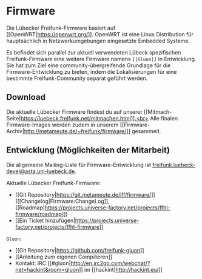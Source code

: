 # Firmware
Die Lübecker Freifunk-Firmware basiert auf [[OpenWRT|https://openwrt.org/]]. OpenWRT ist eine Linux Distribution für hauptsächlich in Netzwerkumgebungen eingesetzte Embedded Systeme.

Es befindet sich parallel zur aktuell verwendeten Lübeck spezifischen Freifunk-Firmware eine weitere Firmware namens `[[Gluon]]` in Entwicklung. Sie hat zum Ziel eine community-übergreifende Grundlage für die Firmware-Entwicklung zu bieten, indem die Lokalisierungen für eine bestimmte Freifunk-Community separat geführt werden.

## Download
Die aktuelle Lübecker Firmware findest du auf unserer [[Mitmach-Seite|https://luebeck.freifunk.net/mitmachen.html]].<br>
Alle finalen Firmware-Images werden zudem in unserem [[Firmware-Archiv|http://metameute.de/~freifunk/firmware/]] gesammelt.

## Entwicklung (Möglichkeiten der Mitarbeit)
Die allgemeine Mailing-Liste für Firmware-Entwicklung ist [freifunk.luebeck-devel@asta.uni-luebeck.de](http://lists.asta.uni-luebeck.de/mailman/listinfo/freifunk.luebeck-devel).

Aktuelle Lübecker Freifunk-Firmware:
* [[Git Repository|https://git.metameute.de/lff/firmware/]] ([[Changelog|Firmware:ChangeLog]], [[Roadmap|https://projects.universe-factory.net/projects/ffhl-firmware/roadmap]])
* [[Ein Ticket hinzufügen|https://projects.universe-factory.net/projects/ffhl-firmware]]

`Gluon`:
* [[Git Repository|https://github.com/freifunk-gluon]]
* [[Anleitung zum eigenen Compilieren]]
* Kontakt: IRC [[#gluon|http://en.irc2go.com/webchat/?net=hackint&room=gluon]] im [[hackint|http://hackint.eu/]]

